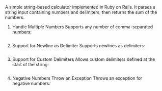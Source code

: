 A simple string-based calculator implemented in Ruby on Rails. 
It parses a string input containing numbers and delimiters, then returns the sum of the numbers.

1. Handle Multiple Numbers
   Supports any number of comma-separated numbers:
   ```Enter 1,2,5 to get 8
2. Support for Newline as Delimiter
    Supports newlines as delimiters:
    ```Enter 1\n2,3 to get 6
3. Support for Custom Delimiters
    Allows custom delimiters defined at the start of the string:
    ```Enter //;\n6;2;4 to get 12
4. Negative Numbers Throw an Exception
    Throws an exception for negative numbers:
    ```Enter 1,-2,3 to get "Negative numbers not allowed: -2"
